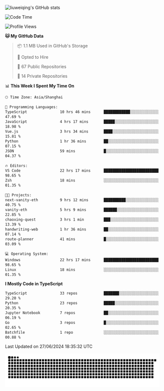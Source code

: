 ![liuweiqing's GitHub stats](https://github-readme-stats.vercel.app/api?username=14790897&show_icons=true&locale=cn&include_all_commits=true&count_private=true)

<!--START_SECTION:waka-->
![Code Time](http://img.shields.io/badge/Code%20Time-1%2C117%20hrs%2011%20mins-blue)

![Profile Views](http://img.shields.io/badge/Profile%20Views-8-blue)

**🐱 My GitHub Data** 

> 📦 1.1 MB Used in GitHub's Storage 
 > 
> 💼 Opted to Hire
 > 
> 📜 67 Public Repositories 
 > 
> 🔑 14 Private Repositories 
 > 
📊 **This Week I Spent My Time On** 

```text
🕑︎ Time Zone: Asia/Shanghai

💬 Programming Languages: 
TypeScript               10 hrs 46 mins      ████████████░░░░░░░░░░░░░   47.69 % 
JavaScript               4 hrs 17 mins       █████░░░░░░░░░░░░░░░░░░░░   18.98 % 
Vue.js                   3 hrs 34 mins       ████░░░░░░░░░░░░░░░░░░░░░   15.81 % 
Python                   1 hr 36 mins        ██░░░░░░░░░░░░░░░░░░░░░░░   07.15 % 
JSON                     59 mins             █░░░░░░░░░░░░░░░░░░░░░░░░   04.37 % 

🔥 Editors: 
VS Code                  22 hrs 17 mins      █████████████████████████   98.65 % 
Zsh                      18 mins             ░░░░░░░░░░░░░░░░░░░░░░░░░   01.35 % 

🐱‍💻 Projects: 
next-vanity-eth          9 hrs 12 mins       ██████████░░░░░░░░░░░░░░░   40.75 % 
vanity-eth               5 hrs 9 mins        ██████░░░░░░░░░░░░░░░░░░░   22.85 % 
chaoxing-quest           3 hrs 1 min         ███░░░░░░░░░░░░░░░░░░░░░░   13.39 % 
handwriting-web          1 hr 36 mins        ██░░░░░░░░░░░░░░░░░░░░░░░   07.14 % 
route-planner            41 mins             █░░░░░░░░░░░░░░░░░░░░░░░░   03.09 % 

💻 Operating System: 
Windows                  22 hrs 17 mins      █████████████████████████   98.65 % 
Linux                    18 mins             ░░░░░░░░░░░░░░░░░░░░░░░░░   01.35 % 
```

**I Mostly Code in TypeScript** 

```text
TypeScript               33 repos            ███████░░░░░░░░░░░░░░░░░░   29.20 % 
Python                   23 repos            █████░░░░░░░░░░░░░░░░░░░░   20.35 % 
Jupyter Notebook         7 repos             ██░░░░░░░░░░░░░░░░░░░░░░░   06.19 % 
Go                       3 repos             █░░░░░░░░░░░░░░░░░░░░░░░░   02.65 % 
Batchfile                1 repo              ░░░░░░░░░░░░░░░░░░░░░░░░░   00.88 % 
```




 Last Updated on 27/06/2024 18:35:32 UTC
<!--END_SECTION:waka-->

<picture>
  <source media="(prefers-color-scheme: dark)" srcset="https://raw.githubusercontent.com/14790897/14790897/output/github-contribution-grid-snake-dark.svg" />
  <source media="(prefers-color-scheme: light)" srcset="https://raw.githubusercontent.com/14790897/14790897/output/github-contribution-grid-snake.svg" />
  <img alt="github-snake" src="https://raw.githubusercontent.com/14790897/14790897/output/github-contribution-grid-snake.svg" />
</picture>
